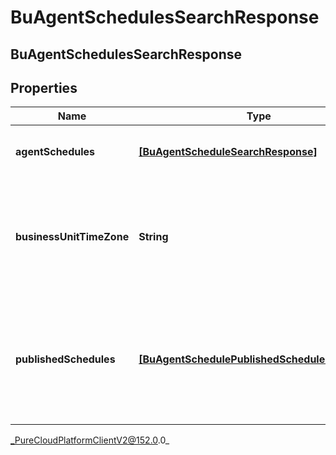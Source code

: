 # BuAgentSchedulesSearchResponse

## BuAgentSchedulesSearchResponse

## Properties

|Name | Type | Description | Notes|
|------------ | ------------- | ------------- | -------------|
| **agentSchedules** | [**[BuAgentScheduleSearchResponse]**](BuAgentScheduleSearchResponse) | The requested agent schedules | [optional] |
| **businessUnitTimeZone** | **String** | The time zone configured for the business unit to which this schedule applies | [optional] |
| **publishedSchedules** | [**[BuAgentSchedulePublishedScheduleReference]**](BuAgentSchedulePublishedScheduleReference) | References to all published week schedules overlapping the start/end date query parameters | [optional] |



_PureCloudPlatformClientV2@152.0.0_
